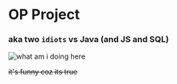 # OP Project

### aka two `idiots` vs Java (and JS and SQL)

![what am i doing here](https://programmerhumor.io/wp-content/uploads/2021/11/programmerhumor-io-java-memes-backend-memes-234ba13694ba013.png)

~~it's funny coz its true~~

